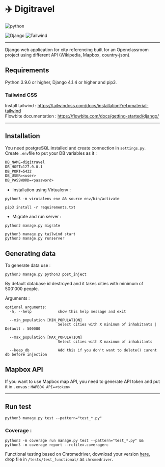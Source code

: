 # ✈️ Digitravel

![python](https://img.shields.io/badge/Python-v3.9.6%20%2B-blue?logo=python)

![Django](https://img.shields.io/badge/Django-092E20?style=for-the-badge&logo=django&logoColor=green) ![Tailwind](https://img.shields.io/badge/Tailwind_CSS-38B2AC?style=for-the-badge&logo=tailwind-css&logoColor=white)
___
Django web application for city referencing built for an Openclassroom project using different API (Wikipedia, Mapbox, country-json).
## Requirements

Python 3.9.6 or higher, Django 4.1.4 or higher and pip3.  

### Tailwind CSS 

Install tailwind : https://tailwindcss.com/docs/installation?ref=material-tailwind  
Flowbite documentation : https://flowbite.com/docs/getting-started/django/

___

## Installation 

You need postgreSQL installed and create connection in ``settings.py``. Create ``.env``file to put your DB variables as it :  
```txt
DB_NAME=digitravel
DB_HOST=127.0.0.1
DB_PORT=5432
DB_USER=<user>
DB_PASSWORD=<password>
```
- Installation using Virtualenv :
```shell
python3 -m virutalenv env && source env/bin/activate
```
```shell
pip3 install -r requirements.txt
```

- Migrate and run server :
```shell
python3 manage.py migrate
```
```shell
python3 manage.py tailwind start
python3 manage.py runserver
```

## Generating data

To generate data use :  
```shell
python3 manage.py python3 post_inject
```
By default database id destroyed and it takes cities with minimum of 500'000 people.

Arguments :

```shell
optional arguments:
  -h, --help            show this help message and exit

  --min_population [MIN_POPULATION]
                        Select cities with X minimum of inhabitants | Default : 500000

  --max_population [MAX_POPULATION]
                        Select cities with X maximum of inhabitants
                        
  --keep_db             Add this if you don't want to delete() curent db before injection
```

## Mapbox API

If you want to use Mapbox map API, you need to generate API token and put it in ``.env``as : ``MAPBOX_API=<token>``  

___
## Run test

```shell
python3 manage.py test --pattern="test_*.py"
```
### Coverage :

```shell
python3 -m coverage run manage.py test --pattern="test_*.py" && python3 -m coverage report --rcfile=.coveragerc
```
Functional testing based on Chromedriver, download your version [here](https://chromedriver.chromium.org/downloads), drop file in ```/tests/test_functional/``` as ```chromedriver```.